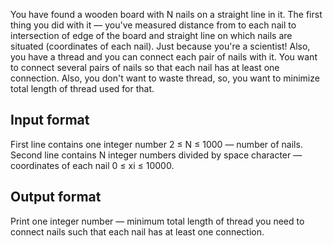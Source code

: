 You have found a wooden board with N nails on a straight line in it. The first thing you did with it — you've measured distance from to each nail to intersection of edge of the board and straight line on which nails are situated (coordinates of each nail). Just because you're a scientist!
Also, you have a thread and you can connect each pair of nails with it. You want to connect several pairs of nails so that each nail has at least one connection. Also, you don't want to waste thread, so, you want to minimize total length of thread used for that.

## Input format

First line contains one integer number 2 ≤ N ≤ 1000 — number of nails.
Second line contains N integer numbers divided by space character — coordinates of each nail 0 ≤ xi ≤ 10000.

## Output format

Print one integer number — minimum total length of thread you need to connect nails such that each nail has at least one connection.
